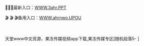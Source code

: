<p>
	🤚🤚🤚最新入口：<a href="http://www.baidu.com/link?url=6MA2SWnO3Raqke39an_0PUxosM6ZrUGzi1BN9tNnlPW&wd">WWW.3ahr.PPT</a> 
	<p>
		🎬
🎬
🎬备用入口：<a href="http://www.baidu.com/link?url=6MA2SWnO3Raqke39an_0PUxosM6ZrUGzi1BN9tNnlPW&wd">WWW.ahrnwo.UPOU</a> 
	</p>
	<p>
		<br />
	</p>
	<p>
		天堂www中文资源，果冻传媒视频app下载,果冻传媒专区[随机段落5-
]
	</p>
